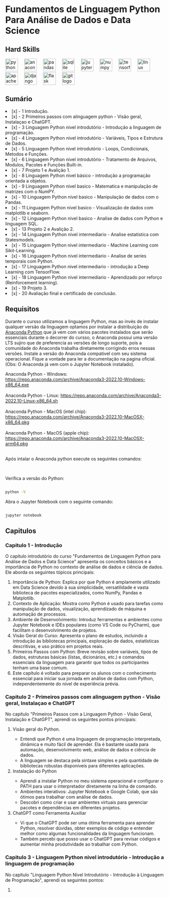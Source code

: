 # Fundamentos de Linguagem Python Para Análise de Dados e Data Science

## Hard Skills

<div align="left">
  <img src="https://cdn.jsdelivr.net/gh/devicons/devicon/icons/python/python-original.svg" height="40" alt="python logo"  />
  <img width="12" />
  <img src="https://cdn.jsdelivr.net/gh/devicons/devicon/icons/anaconda/anaconda-original.svg" height="40" alt="anaconda logo"  />
  <img width="12" />
  <img src="https://cdn.jsdelivr.net/gh/devicons/devicon/icons/pandas/pandas-original.svg" height="40" alt="pandas logo"  />
  <img width="12" />
  <img src="https://cdn.jsdelivr.net/gh/devicons/devicon/icons/sqlite/sqlite-original.svg" height="40" alt="sqlite logo"  />
  <img width="12" />
  <img src="https://cdn.jsdelivr.net/gh/devicons/devicon/icons/jupyter/jupyter-original.svg" height="40" alt="jupyter logo"  />
  <img width="12" />
  <img src="https://cdn.jsdelivr.net/gh/devicons/devicon/icons/numpy/numpy-original.svg" height="40" alt="numpy logo"  />
  <img width="12" />
  <img src="https://cdn.jsdelivr.net/gh/devicons/devicon/icons/tensorflow/tensorflow-original.svg" height="40" alt="tensorflow logo"  />
  <img width="12" />
  <img src="https://cdn.jsdelivr.net/gh/devicons/devicon/icons/linux/linux-original.svg" height="40" alt="linux logo"  />
  <img width="12" />
  <img src="https://cdn.jsdelivr.net/gh/devicons/devicon/icons/apachekafka/apachekafka-original.svg" height="40" alt="apachekafka logo"  />
  <img width="12" />
  <img src="https://cdn.jsdelivr.net/gh/devicons/devicon/icons/django/django-plain.svg" height="40" alt="django logo"  />
  <img width="12" />
  <img src="https://cdn.jsdelivr.net/gh/devicons/devicon/icons/flask/flask-original.svg" height="40" alt="flask logo"  />
  <img width="12" />
  <img src="https://cdn.jsdelivr.net/gh/devicons/devicon/icons/git/git-original.svg" height="40" alt="git logo"  />
</div>

###

## Sumário

<lu>
  <li>[x] - 1 Introdução.</li>
  <li>[x] - 2 Primeiros passos com alinguagem python - Visão geral, Instalaçao e ChatGPT.</li>
  <li>[x] - 3 Linguagem Python nivel introdutório - Introdução a linguagem de programação.</li>
  <li>[x] - 4 Linguagem Python nivel introdutório - Variáveis, Tipos e Estrutura de Dados.</li>
  <li>[x] - 5 Linguagem Python nivel introdutório - Loops, Condicionais, Metodos e Funções.</li>
  <li>[x] - 6 Linguagem Python nivel introdutório - Tratamento de Arquivos, Modulos, Pacotes e Funções Built-in.</li>
  <li>[x] - 7 Projeto 1 e Avalição 1.</li>
  <li>[x] - 8 Linguagem Python nivel básico - introdução a programação orientada a objetos.</li>
  <li>[x] - 9 Linguagem Python nivel basico - Matematica e manipulação de matrizes com o NumPY.</li>
  <li>[x] - 10 Linguagem Python nivel basico - Manipulação de dados com o Pandas.</li>
  <li>[x] - 11 Linguagem Python nivel basico - Visualização de dados com matplotlib e seaborn.</li>
  <li>[x] - 12 Linguagem Python nivel basico - Analise de dados com Python e linguagem SQL.</li>
  <li>[x] - 13 Projeto 2 e Avalição 2.</li>
  <li>[x] - 14 Linguagem Python nivel intermediario - Analise estatistica com Statesmodels.</li>
  <li>[x] - 15 Linguagem Python nivel intermediario - Machine Learning com Sikit-Learning.</li>
  <li>[x] - 16 Linguagem Python nivel intermediario - Analise de series temporais com Python.</li>
  <li>[x] - 17 Linguagem Python nivel intermediario - introdução a Deep Learning com TensorFlow.</li>
  <li>[x] - 18 Linguagem Python nivel intermediario - Aprendizado por reforço (Reinforcement learning).</li>
  <li>[x] - 19 Projeto 3.</li>
  <li>[x] - 20 Avaliação final e certificado de conclusão.</li>
</lu>

## Requisitos
<p>Durante o cursso utilizamos a linguagem Python, mas ao invés de instalar qualquer versão da linguagem optamos por instalar a distribuição do <a href="https://www.anaconda.com/download">Anaconda Python</a> que já vem com vários pacotes instalados que serão essenciais durante o decorrer do cursso,
  o Anaconda possui uma versão LTS sujiro que de preferencia as versões de longo suporte, pois a comunidade do Anaconda trabalha diretamente corrigindo erros nessas versões. Instale a versão do Anaconda compativel com seu sistema operacional. Fique a vontade 
  para ler a documentação na pagina oficial.<br> (Obs: O Anaconda já vem com o Jupyter Notebook instalado).
</p>

Anaconda Python - Windows: https://repo.anaconda.com/archive/Anaconda3-2022.10-Windows-x86_64.exe <br><br>
Anaconda Python - Linux: https://repo.anaconda.com/archive/Anaconda3-2022.10-Linux-x86_64.sh <br><br>
Anaconda Python - MacOS (intel chip): https://repo.anaconda.com/archive/Anaconda3-2022.10-MacOSX-x86_64.pkg <br><br>
Anaconda Python - MacOS (apple chip): https://repo.anaconda.com/archive/Anaconda3-2022.10-MacOSX-arm64.pkg <br><br>

<p>Após intalar o Anaconda python execute os seguintes comandos:</p><br>

<p>Verifica a versão do Python:</p>

``` bash

python -V

```

<p>Abra o Jupyter Notebook com o seguinte comando:</p>

``` bash

jupyter notebook

```

## Capitulos

### Capitulo 1 - Introdução
<p>O capítulo introdutório do curso "Fundamentos de Linguagem Python para Análise de Dados e Data Science" apresenta os conceitos básicos e a importância de Python no contexto de análise de dados 
e ciência de dados. Ele aborda os seguintes tópicos principais:
</p>
<ol>
  <li>Importância de Python: Explica por que Python é amplamente utilizado em Data Science devido à sua simplicidade, versatilidade e vasta biblioteca de pacotes especializados, como NumPy, Pandas e Matplotlib.</li>
  <li>Contexto de Aplicação: Mostra como Python é usado para tarefas como manipulação de dados, visualização, aprendizado de máquina e automação de processos.</li>
  <li>Ambiente de Desenvolvimento: Introduz ferramentas e ambientes como Jupyter Notebook e IDEs populares (como VS Code ou PyCharm), que facilitam o desenvolvimento de projetos.</li>
  <li>Visão Geral do Curso: Apresenta o plano de estudos, incluindo a introdução às bibliotecas principais, exploração de dados, estatísticas descritivas, e uso prático em projetos reais.</li>
  <li>Primeiros Passos com Python: Breve revisão sobre variáveis, tipos de dados, estruturas básicas (listas, dicionários, etc.) e comandos essenciais da linguagem para garantir que todos os participantes tenham uma base comum.</li>
  <li>Este capítulo é voltado para preparar os alunos com o conhecimento essencial para iniciar sua jornada em análise de dados com Python, independentemente do nível de experiência prévia.</li>
</ol>

### Capitulo 2 - Primeiros passos com alinguagem python - Visão geral, Instalaçao e ChatGPT
<p>No capítulo "Primeiros Passos com a Linguagem Python - Visão Geral, Instalação e ChatGPT", aprendi os seguintes pontos principais:</p>
<ol>
  <li>Visão geral do Python.</li>
  <ul>
    <li>Entendi que Python é uma linguagem de programação interpretada, dinâmica e muito fácil de aprender. Ela é bastante usada para automação, desenvolvimento web, análise de dados e ciência de dados.</li>
    <li>A linguagem se destaca pela sintaxe simples e pela quantidade de bibliotecas robustas disponíveis para diferentes aplicações.</li>
  </ul>
  <li>Instalação do Python</li>
  <ul>
    <li>Aprendi a instalar Python no meu sistema operacional e configurar o PATH para usar o interpretador diretamente na linha de comando.</li>
    <li>Ambientes interativos: Jupyter Notebook e Google Colab, que são ótimos para trabalhar com análise de dados.</li>
    <li>Descobri como criar e usar ambientes virtuais para gerenciar pacotes e dependências em diferentes projetos.</li>
  </ul>
  <li>ChatGPT como Ferramenta Auxiliar</li>
  <ul>
    <li>Vi que o ChatGPT pode ser uma ótima ferramenta para aprender Python, resolver dúvidas, obter exemplos de código e entender melhor como algumas funcionalidades da linguagem funcionam.</li>
    <li>Também percebi que posso usar o ChatGPT para revisar códigos e aumentar minha produtividade ao trabalhar com Python.</li>
  </ul>
</ol>

### Capitulo 3  - Linguagem Python nivel introdutório - Introdução a linguagem de programação
<p>No capítulo "Linguagem Python Nível Introdutório - Introdução à Linguagem de Programação", aprendi os seguintes pontos:</p>
<ol>
  <li></li>
</ol>




